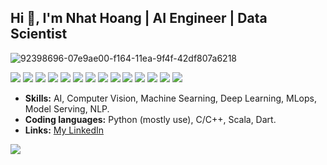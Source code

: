 ## Hi 👋, I'm Nhat Hoang | AI Engineer | Data Scientist

![92398696-07e9ae00-f164-11ea-9f4f-42df807a6218](https://user-images.githubusercontent.com/18329471/143008836-160bb1b4-2289-4476-9777-2d9c75275916.gif)

<div style="clear:both; width: 100%;"> 
<img src="https://img.shields.io/badge/Python-f9d64e.svg?logo=python&style=flat"> <img src="https://img.shields.io/badge/TensorFlow-aa4c00.svg?logo=tensorflow&style=flat"> <img src="https://img.shields.io/badge/PyTorch-f9d64e.svg?logo=pytorch&style=flat"> <img src="https://img.shields.io/badge/OpenCV-FF0000.svg?logo=opencv&style=flat"> <img src=" https://img.shields.io/badge/Flask-000000?style=for-the-badge&logo=flask&logoColor=white"> <img src="https://img.shields.io/badge/Raspberry%20Pi-C51A4A.svg?logo=Raspberry%20Pi&style=flat"> <img src="https://img.shields.io/badge/-Docker-222222.svg?logo=docker&style=flat"> <img src="https://img.shields.io/badge/-Flutter-222222.svg?logo=flutter&style=flat"> <img src="https://img.shields.io/badge/Dart-0175C2?style=for-the-badge&logo=dart&logoColor=white"> <img src="https://img.shields.io/badge/Scala-DC322F?style=for-the-badge&logo=scala&logoColor=white"> <img src="https://img.shields.io/badge/Ubuntu-E95420?style=for-the-badge&logo=ubuntu&logoColor=white"> <img src="https://img.shields.io/badge/MongoDB-4EA94B?style=for-the-badge&logo=mongodb&logoColor=white"> <img src="https://img.shields.io/badge/Neo4j-018bff?style=for-the-badge&logo=neo4j&logoColor=white"> <img src="https://komarev.com/ghpvc/?username=nhathoang0110"> </div>
 
- **Skills:** AI, Computer Vision, Machine Searning, Deep Learning, MLops, Model Serving, NLP.
- **Coding languages:** Python (mostly use), C/C++, Scala, Dart.
- **Links:** [My LinkedIn](https://www.linkedin.com/in/hoang-nhat-902398182/)

<img style="float: left;" src="https://github-readme-stats.vercel.app/api?username=nhathoang0110&count_private=true&show_icons=true&hide_border=false">

<!---
nhathoang0110/nhathoang0110 is a ✨ special ✨ repository because its `README.md` (this file) appears on your GitHub profile.
You can click the Preview link to take a look at your changes.
--->
